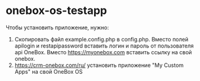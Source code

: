 # onebox-os-testapp

Чтобы установить приложение, нужно:
1. Скопировать файл example.config.php в config.php. Вместо полей apilogin и restapipassword вставить логин и пароль от пользователя api OneBox. Вместо https://myonebox.com вставить ссылку на свой onebox.
2. https://crm-onebox.com/ru/ установить приложение "My Custom Apps" на свой OneBox OS



